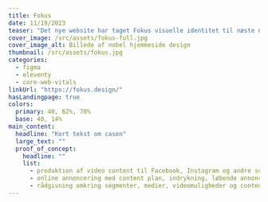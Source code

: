 ```yaml
---
title: Fokus
date: 11/19/2023
teaser: "Det nye website har taget Fokus visuelle identitet til næste niveau gennem et gennemtænkt design"
cover_image: /src/assets/fokus-full.jpg
cover_image_alt: Billede af nobel hjemmeside design
thumbnail: /src/assets/fokus.jpg
categories:
  - figma
  - eleventy
  - core-web-vitals
linkUrl: "https://fokus.design/"
hasLandingpage: true
colors:
  primary: 40, 62%, 70%
  base: 40, 14%
main_content:
  headline: "Kort tekst om casen"
  large_text: ""
  proof_of_concept:
    headline: ""
    list:
      - produktion af video content til Facebook, Instagram og andre sociale medier
      - online annoncering med content plan, indrykning, løbende annonce optimering samt effektiv statistik på resultater
      - rådgivning omkring segmenter, medier, videomuligheder og content strategi
---
```


